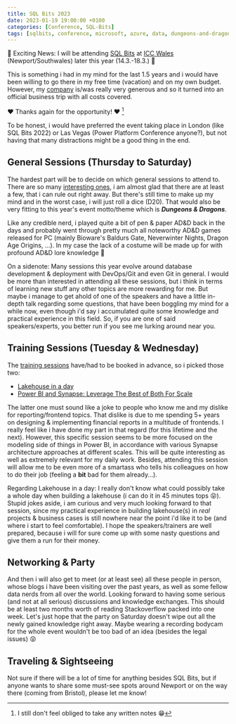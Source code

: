 ```yaml
---
title: SQL Bits 2023
date: 2023-01-19 19:00:00 +0100
categories: [Conference, SQL-Bits]
tags: [sqlbits, conference, microsoft, azure, data, dungeons-and-dragons]
---
```


:tada: Exciting News: I will be attending [SQL Bits](https://events.sqlbits.com/2023) at [ICC Wales](https://www.iccwales.com/) (Newport/Southwales) later this year (14.3.-18.3.) :tada: 

This is something i had in my mind for the last 1.5 years and i would have been willing to go there in my free time (vacation) and on my own budget. However, my [company](https://www.braincourt.com) is/was really very generous and so it turned into an official business trip with all costs covered.

:heart: Thanks again for the opportunity! :heart: [^1]

To be honest, i would have preferred the event taking place in London (like SQL Bits 2022) or Las Vegas (Power Platform Conference anyone?), but not having that many distractions might be a good thing in the end. 

## General Sessions (Thursday to Saturday)

The hardest part will be to decide on which general sessions to attend to. There are so many [interesting ones](https://events.sqlbits.com/2023/agenda), i am almost glad that there are at least a few, that i can rule out right away. But there's still time to make up my mind and in the worst case, i will just roll a dice (D20). That would also be very fitting to this year's event motto/theme which is **_Dungeons & Dragons_**.

Like any credible nerd, i played quite a bit of pen & paper AD&D back in the days and probably went through pretty much all noteworthy AD&D games released for PC (mainly Bioware's Baldurs Gate, Neverwinter Nights, Dragon Age Origins, ...). In my case the lack of a costume will be made up for with profound AD&D lore knowledge :sparkler: 

On a sidenote: Many sessions this year evolve around database development & deployment with DevOps/Git and even Git in general. I would be more than interested in attending all these sessions, but i think in terms of learning new stuff any other topics are more rewarding for me. But maybe i manage to get ahold of one of the speakers and have a little in-depth talk regarding some questions, that have been boggling my mind for a while now, even though i'd say i accumulated quite some knowledge and practical experience in this field. So, if you are one of said speakers/experts, you better run if you see me lurking around near you. 

## Training Sessions (Tuesday & Wednesday)

The [training sessions](https://events.sqlbits.com/2023/training-days) have/had to be booked in advance, so i picked those two:
- [Lakehouse in a day](https://events.sqlbits.com/2023/Lakehouse-in-a-day)
- [Power BI and Synapse: Leverage The Best of Both For Scale](https://events.sqlbits.com/2023/power-bi-and-synapse)

The latter one must sound like a joke to people who know me and my dislike for reporting/frontend topics. That dislike is due to me spending 5+ years on designing & implementing financial reports in a multitude of frontends. I really feel like i have done my part in that regard (for this lifetime and the next). However, this specific session seems to be more focused on the modeling side of things in Power BI, in accordance with various Synapse architecture approaches at different scales. This will be quite interesting as well as extremely relevant for my daily work. Besides, attending this session will allow me to be even more of a smartass who tells his colleagues on how to do their job (feeling a **bit** bad for them already...).

Regarding Lakehouse in a day: I really don't know what could possibly take a whole day when building a lakehouse (i can do it in 45 minutes tops :stuck_out_tongue_closed_eyes:). Stupid jokes aside, i am curious and very much looking forward to that session, since my practical experience in building lakehouse(s) in _real_ projects & business cases is still nowhere near the point i'd like it to be (and where i start to feel comfortable). I hope the speakers/trainers are well prepared, because i will for sure come up with some nasty questions and give them a run for their money.

## Networking & Party

And then i will also get to meet (or at least see) all these people in person, whose blogs i have been visiting over the past years, as well as some fellow data nerds from all over the world. Looking forward to having some serious (and not at all serious) discussions and knowledge exchanges. This should be at least two months worth of reading Stackoverflow packed into one week. Let's just hope that the party on Saturday doesn't wipe out all the newly gained knowledge right away. Maybe wearing a recording bodycam for the whole event wouldn't be too bad of an idea (besides the legal issues) :stuck_out_tongue_closed_eyes:

## Traveling & Sightseeing

Not sure if there will be a lot of time for anything besides SQL Bits, but if anyone wants to share some must-see spots around Newport or on the way there (coming from Bristol), please let me know!

[^1]: I still don't feel obliged to take any written notes :grin:
